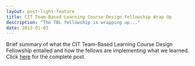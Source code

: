 ```yaml
---
layout: post-light-feature
title: CIT Team-Based Learning Course Design Fellowship Wrap Up
description: "The TBL fellowship is wrapping up..."
date: 2013-01-03
---
```


Brief summary of what the CIT Team-Based Learning Course Design Fellowship entailed and how the fellows are implementing what we learned. Click [here](http://cit.duke.edu/blog/2013/01/cit-team-based-learning-course-design-fellowship-wrap-up/) for the complete post.